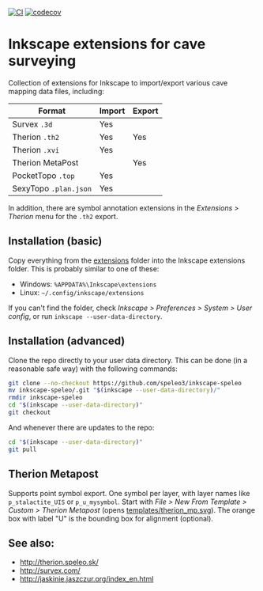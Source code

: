 [![CI](https://github.com/speleo3/inkscape-speleo/workflows/CI/badge.svg)](https://github.com/speleo3/inkscape-speleo/actions)
[![codecov](https://codecov.io/gh/speleo3/inkscape-speleo/branch/master/graph/badge.svg)](https://app.codecov.io/gh/speleo3/inkscape-speleo)

# Inkscape extensions for cave surveying

Collection of extensions for Inkscape to import/export various cave mapping data files, including:

| Format                | Import | Export  |
| --------------------- | ------ | ------- |
| Survex `.3d`          | Yes    |         |
| Therion `.th2`        | Yes    | Yes     |
| Therion `.xvi`        | Yes    |         |
| Therion MetaPost      |        | Yes     |
| PocketTopo `.top`     | Yes    |         |
| SexyTopo `.plan.json` | Yes    |         |

In addition, there are symbol annotation extensions in the
_Extensions > Therion_ menu for the `.th2` export.

## Installation (basic)

Copy everything from the [extensions](extensions) folder into the Inkscape extensions folder. This is probably similar to one of these:

* Windows: `%APPDATA%\Inkscape\extensions`
* Linux: `~/.config/inkscape/extensions`

If you can't find the folder, check _Inkscape > Preferences > System > User config_, or run `inkscape --user-data-directory`.

## Installation (advanced)

Clone the repo directly to your user data directory. This can be done (in
a reasonable safe way) with the following commands:

```sh
git clone --no-checkout https://github.com/speleo3/inkscape-speleo
mv inkscape-speleo/.git "$(inkscape --user-data-directory)/"
rmdir inkscape-speleo
cd "$(inkscape --user-data-directory)"
git checkout
```

And whenever there are updates to the repo:

```sh
cd "$(inkscape --user-data-directory)"
git pull
```

## Therion Metapost

Supports point symbol export. One symbol per layer, with layer names like
`p_stalactite_UIS` or `p_u_mysymbol`. Start with _File > New From Template >
Custom > Therion Metapost_ (opens
[templates/therion_mp.svg](templates/therion_mp.svg)). The orange box with label "U" is the bounding box for alignment (optional).

## See also:

* http://therion.speleo.sk/
* http://survex.com/
* http://jaskinie.jaszczur.org/index_en.html
